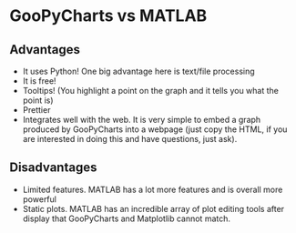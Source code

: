 # GooPyCharts vs MATLAB

## Advantages
- It uses Python! One big advantage here is text/file processing
- It is free!
- Tooltips! (You highlight a point on the graph and it tells you what the point is)
- Prettier
- Integrates well with the web. It is very simple to embed a graph produced by GooPyCharts into a webpage (just copy the HTML, if you are interested in doing this and have questions, just ask).

## Disadvantages
- Limited features. MATLAB has a lot more features and is overall more powerful
- Static plots. MATLAB has an incredible array of plot editing tools after display that GooPyCharts and Matplotlib cannot match.

